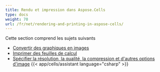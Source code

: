 ```yaml
---
title: Rendu et impression dans Aspose.Cells
type: docs
weight: 70
url: /fr/net/rendering-and-printing-in-aspose-cells/
---
```


Cette section comprend les sujets suivants

- [Convertir des graphiques en images](/cells/fr/net/convert-charts-to-images/)
- [Imprimer des feuilles de calcul](/cells/fr/net/print-spreadsheets/)
- [Spécifier la résolution, la qualité, la compression et d'autres options d'image](/cells/fr/net/specify-image-resolution-quality-compression-and-other-options/)
{{< app/cells/assistant language="csharp" >}}
